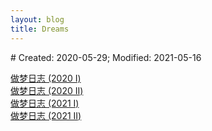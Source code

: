 ```yaml
---
layout: blog
title: Dreams
---
```

<span class="hidden-text"># Created: 2020-05-29; Modified: 2021-05-16</span>

[做梦日志 (2020 I)](/fiction/2020/05/29/my-dreams-2020-1.html)
<br />
[做梦日志 (2020 II)](/fiction/2020/12/21/my-dreams-2020-2.html)
<br />
[做梦日志 (2021 I)](/fiction/2021/05/16/my-dreams-2021-1.html)
<br />
[做梦日志 (2021 II)](/fiction/2021/12/05/my-dreams-2021-2.html)
